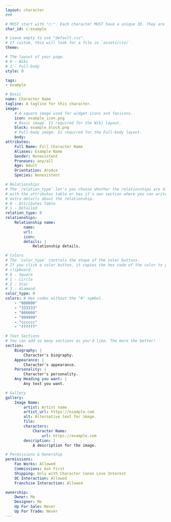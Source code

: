 ```yaml
---
layout: character
###

# MUST start with "c:". Each character MUST have a unique ID. They are case sensitive.
char_id: c:example

# Leave empty to use "default.css".
# If custom, this will look for a file in `assets/css/`.
theme:

# The layout of your page.
# 0 - Wiki
# 1 - Full-body
style: 0

tags:
- example

# Basic
name: Character Name
tagline: A tagline for this character.
image:
    # A square image used for widget icons and favicons.
    icon: example_icon.png
    # Basic image. Is required for the Wiki layout.
    block: example_block.png
    # Full-body image. Is required for the Full-body layout.
    body:
attributes:
    Full Name: Full Character Name
    Aliases: Example Name
    Gender: Nonexistent
    Pronouns: any/all
    Age: Adult
    Orientation: AroAce
    Species: Nonexistent

# Relationships
# The `relation_type` let's you choose whether the relationships are displayed
# with the attributes table or has it's own section where you can write
# extra details about the relationship.
# 0 - Attributes Table
# 1 - Detailed
relation_type: 0
relationships:
    Relationship name:
        name:
        url:
        icon:
        details: |
            Relationship details.

# Colors
# The `color_type` controls the shape of the color buttons.
# If you click a color button, it copies the hex code of the color to your
# clipboard.
# 0 - Square
# 1 - Circle
# 2 - Star
# 3 - diamond
color_type: 0
colors: # Hex codes without the "#" symbol.
    - "000000"
    - "333333"
    - "666666"
    - "999999"
    - "cccccc"
    - "ffffff"

# Text Sections
# You can add as many sections as you'd like. The more the better!
section:
    Biography: |
        Character's biography.
    Appearance: |
        Character's appearance.
    Personality: |
        Character's personality.
    Any Heading you want: |
        Any text you want.

# Gallery
gallery:
    Image Name:
        artist: Artist name
        artist_url: https://example.com
        alt: Alternative text for image.
        file:
        characters:
            Character Name:
                url: https://example.com
        description: |
            A description for the image.

# Permissions & Ownership
permissions:
    Fan Works: Allowed
    Commissions: Ask First
    Shipping: Only with Character Canon Love Interest
    OC Interaction: Allowed
    Franchise Interaction: Allowed

ownership:
    Owner: Me
    Designer: Me
    Up For Sale: Never
    Up For Trade: Never
---
```

